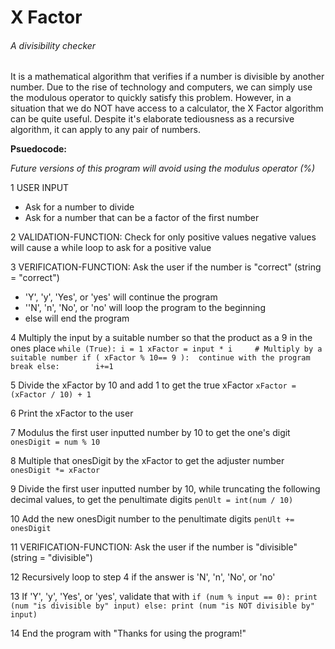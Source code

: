 # X Factor
###### A divisibility checker
It is a mathematical algorithm that verifies if a number is divisible by another number. Due to the rise of technology and computers, we can simply use the modulous operator to quickly satisfy this problem. However, in a situation that we do NOT have access to a calculator, the X Factor algorithm can be quite useful. Despite it's elaborate tediousness as a recursive algorithm, it can apply to any pair of numbers.

__Psuedocode:__

*Future versions of this program will avoid using the modulus operator (%)*

1 USER INPUT
  * Ask for a number to divide
  * Ask for a number that can be a factor of the first number

2 VALIDATION-FUNCTION: Check for only positive values	negative values will cause a while loop to ask for a positive value

3 VERIFICATION-FUNCTION: Ask the user if the number is "correct" (string = "correct")
  * 'Y', 'y', 'Yes', or 'yes' will continue the program
  * ''N', 'n', 'No', or 'no' will loop the program to the beginning
  * else will end the program

4 Multiply the input by a suitable number so that the product as a 9 in the ones place
`
while (True):
	i = 1
	xFactor = input * i		# Multiply by a suitable number
	if ( xFactor % 10== 9 ): 
		continue with the program
		break
	else:		
		i+=1
`

5 Divide the xFactor by 10 and add 1 to get the true xFactor
`xFactor = (xFactor / 10) + 1`

6 Print the xFactor to the user

7 Modulus the first user inputted number by 10 to get the one's digit 
`onesDigit = num % 10`

8 Multiple that onesDigit by the xFactor to get the adjuster number
`onesDigit *= xFactor`

9 Divide the first user inputted number by 10, while truncating the following decimal values, to get the penultimate digits
`penUlt = int(num / 10)`

10 Add the new onesDigit number to the penultimate digits
`penUlt += onesDigit`

11 VERIFICATION-FUNCTION: Ask the user if the number is "divisible" (string = "divisible")

12  Recursively loop to step 4 if the answer is 'N', 'n', 'No', or 'no'

13 If 'Y', 'y', 'Yes', or 'yes', validate that with
`
if (num % input == 0):
	print (num "is divisible by" input)
else:
	print (num "is NOT divisible by" input)
`

14 End the program with "Thanks for using the program!" 
